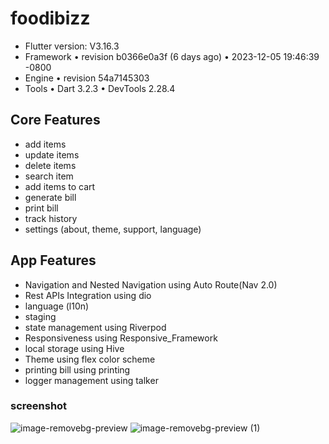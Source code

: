 # foodibizz
- Flutter version: V3.16.3
- Framework • revision b0366e0a3f (6 days ago) • 2023-12-05 19:46:39 -0800
- Engine • revision 54a7145303
- Tools • Dart 3.2.3 • DevTools 2.28.4

## Core Features

  - add items
  - update items
  - delete items
  - search item
  - add items to cart
  - generate bill
  - print bill
  - track history
  - settings (about, theme, support, language)

## App Features
  - Navigation and Nested Navigation using Auto Route(Nav 2.0)
  - Rest APIs Integration using dio
  - language (l10n)
  - staging
  - state management using Riverpod
  - Responsiveness using Responsive_Framework 
  - local storage using Hive
  - Theme using flex color scheme
  - printing bill using printing
  - logger management using talker
  
### screenshot

![image-removebg-preview](https://github.com/priyaranjan12345/foodibizz/assets/47207977/eff9d3c8-b3fe-470c-a381-ae314d02a5e3) ![image-removebg-preview (1)](https://github.com/priyaranjan12345/foodibizz/assets/47207977/274cb4c0-9ffa-456e-8244-8c716f8ff85e)

